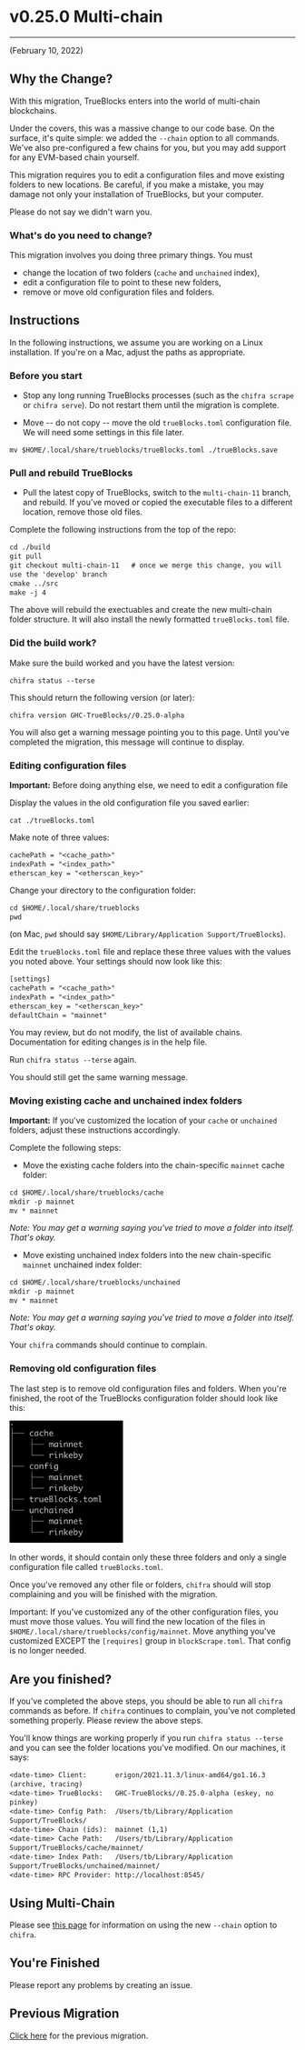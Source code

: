 # v0.25.0 Multi-chain

---

(February 10, 2022)

## Why the Change?

With this migration, TrueBlocks enters into the world of multi-chain blockchains.

Under the covers, this was a massive change to our code base. On the surface, it's quite simple: we added the `--chain` option to all commands. We've also pre-configured a few chains for you, but you may add support for any EVM-based chain yourself.

This migration requires you to edit a configuration files and move existing folders to new locations. Be careful, if you make a mistake, you may damage not only your installation of TrueBlocks, but your computer.

Please do not say we didn't warn you.

### What's do you need to change?

This migration involves you doing three primary things. You must

- change the location of two folders (`cache` and `unchained` index),  
- edit a configuration file to point to these new folders,  
- remove or move old configuration files and folders.

## Instructions

In the following instructions, we assume you are working on a Linux installation. If you're on a Mac, adjust the paths as appropriate.

### Before you start

- Stop any long running TrueBlocks processes (such as the `chifra scrape` or `chifra serve`). Do not restart them until the migration is complete.

- Move -- do not copy -- move the old `trueBlocks.toml` configuration file. We will need some settings in this file later.

```
mv $HOME/.local/share/trueblocks/trueBlocks.toml ./trueBlocks.save
```

### Pull and rebuild TrueBlocks

- Pull the latest copy of TrueBlocks, switch to the `multi-chain-11` branch, and rebuild. If you've moved or copied the executable files to a different location, remove those old files.

Complete the following instructions from the top of the repo:


```
cd ./build
git pull
git checkout multi-chain-11   # once we merge this change, you will use the 'develop' branch
cmake ../src
make -j 4
```

The above will rebuild the exectuables and create the new multi-chain folder structure. It will also install the newly formatted `trueBlocks.toml` file.

### Did the build work?

Make sure the build worked and you have the latest version:

```
chifra status --terse
```

This should return the following version (or later):

```
chifra version GHC-TrueBlocks//0.25.0-alpha
```

You will also get a warning message pointing you to this page. Until you've completed the migration, this message will continue to display.

### Editing configuration files

**Important:** Before doing anything else, we need to edit a configuration file

Display the values in the old configuration file you saved earlier:

```
cat ./trueBlocks.toml
```

Make note of three values:

```
cachePath = "<cache_path>"
indexPath = "<index_path>"
etherscan_key = "<etherscan_key>"
```

Change your directory to the configuration folder:

```
cd $HOME/.local/share/trueblocks
pwd
```

(on Mac, `pwd` should say `$HOME/Library/Application Support/TrueBlocks`).

Edit the `trueBlocks.toml` file and replace these three values with the values you noted above. Your settings should now look like this:

```
[settings]
cachePath = "<cache_path>"
indexPath = "<index_path>"
etherscan_key = "<etherscan_key>"
defaultChain = "mainnet"
```

You may review, but do not modify, the list of available chains. Documentation for editing changes is in the help file.

Run `chifra status --terse` again.

You should still get the same warning message.

### Moving existing cache and unchained index folders

**Important:** If you've customized the location of your `cache` or `unchained` folders, adjust these instructions accordingly.
 
Complete the following steps:

- Move the existing cache folders into the chain-specific `mainnet` cache folder:

```
cd $HOME/.local/share/trueblocks/cache
mkdir -p mainnet
mv * mainnet
```

*Note: You may get a warning saying you've tried to move a folder into itself. That's okay.*

- Move existing unchained index folders into the new chain-specific `mainnet` unchained index folder:

```
cd $HOME/.local/share/trueblocks/unchained
mkdir -p mainnet
mv * mainnet
```

*Note: You may get a warning saying you've tried to move a folder into itself. That's okay.*

Your `chifra` commands should continue to complain.

### Removing old configuration files

The last step is to remove old configuration files and folders. When you're finished, the root of the TrueBlocks configuration folder should look like this:

<img width="200" src="./migration.25.2.png">

In other words, it should contain only these three folders and only a single configuration file called `trueBlocks.toml`.

Once you've removed any other file or folders, `chifra` should will stop complaining and you will be finished with the migration.

Important: If you've customized any of the other configuration files, you must move those values. You will find the new location of the files in `$HOME/.local/share/trueblocks/config/mainnet`. Move anything you've customized EXCEPT the `[requires]` group in `blockScrape.toml`. That config is no longer needed.

## Are you finished?

If you've completed the above steps, you should be able to run all `chifra` commands as before. If `chifra` continues to complain, you've not completed something properly. Please review the above steps.

You'll know things are working properly if you run `chifra status --terse` and you can see the folder locations you've modified. On our machines, it says:

```
<date-time> Client:       erigon/2021.11.3/linux-amd64/go1.16.3 (archive, tracing)
<date-time> TrueBlocks:   GHC-TrueBlocks//0.25.0-alpha (eskey, no pinkey)
<date-time> Config Path:  /Users/tb/Library/Application Support/TrueBlocks/
<date-time> Chain (ids):  mainnet (1,1)
<date-time> Cache Path:   /Users/tb/Library/Application Support/TrueBlocks/cache/mainnet/
<date-time> Index Path:   /Users/tb/Library/Application Support/TrueBlocks/unchained/mainnet/
<date-time> RPC Provider: http://localhost:8545/
```

## Using Multi-Chain

Please see [this page](./) for information on using the new `--chain` option to `chifra`.

## You're Finished

Please report any problems by creating an issue.

## Previous Migration

[Click here](./README-v0.18.0.md) for the previous migration.
